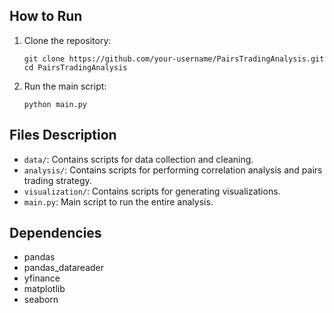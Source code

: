 
## How to Run

1. Clone the repository:
    ```
    git clone https://github.com/your-username/PairsTradingAnalysis.git
    cd PairsTradingAnalysis
    ```

2. Run the main script:
    ```
    python main.py
    ```

## Files Description

- `data/`: Contains scripts for data collection and cleaning.
- `analysis/`: Contains scripts for performing correlation analysis and pairs trading strategy.
- `visualization/`: Contains scripts for generating visualizations.
- `main.py`: Main script to run the entire analysis.

## Dependencies

- pandas
- pandas_datareader
- yfinance
- matplotlib
- seaborn

